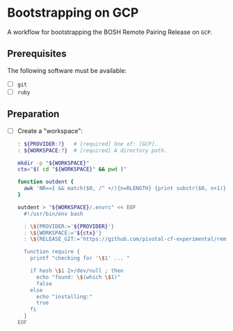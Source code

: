 # Bootstrapping on GCP

A workflow for bootstrapping the BOSH Remote Pairing Release on `GCP`.

## Prerequisites

The following software must be available:

- [ ] `git`
- [ ] `ruby`

## Preparation

- [ ] Create a "workspace":

  ```bash
  : ${PROVIDER:?}   # [required] One of: [GCP].
  : ${WORKSPACE:?}  # [required] A directory path.

  mkdir -p "${WORKSPACE}"
  ctx="$( cd "${WORKSPACE}" && pwd )"

  function outdent {
    awk 'NR==1 && match($0, /^ +/){n=RLENGTH} {print substr($0, n+1)}'
  }

  outdent > "${WORKSPACE}/.envrc" << EOF
    #!/usr/bin/env bash

    : \${PROVIDER:='${PROVIDER}'}
    : \${WORKSPACE:='${ctx}'}
    : \${RELEASE_GIT:='https://github.com/pivotal-cf-experimental/remote-pairing-release'}

    function require {
      printf "checking for '\$1' ... "

      if hash \$1 2>/dev/null ; then
        echo "found: \$(which \$1)"
        false
      else
        echo "installing:"
        true
      fi
    }
  EOF
  ```
